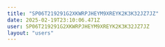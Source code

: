 ```yaml
---
title: "SP06T219291G2XKWRPJHEYM9XREYK2K3K32JZ7JZ"
date: 2025-02-19T23:10:06.471Z
user: SP06T219291G2XKWRPJHEYM9XREYK2K3K32JZ7JZ
layout: "users"
---
```

    